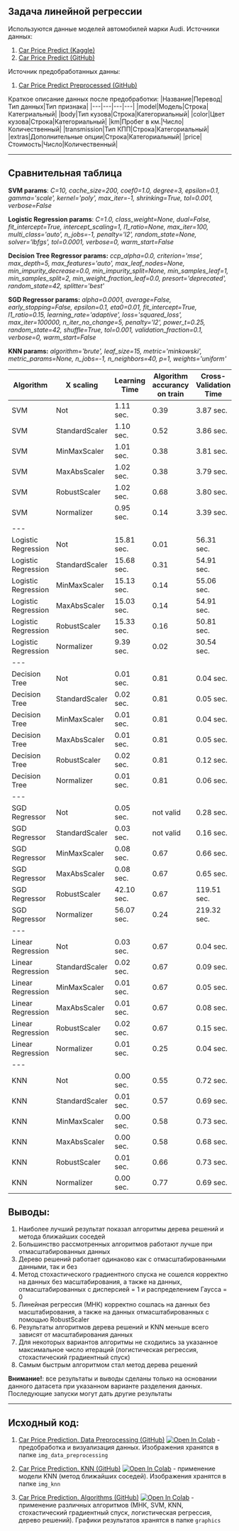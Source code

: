 ## Задача линейной регрессии

Используются данные моделей автомобилей марки Audi. Источники данных: 
1. [Car Price Predict (Kaggle)](https://www.kaggle.com/ersany/car-price-prediction)
2. [Car Price Predict (GitHub)](https://github.com/Aynur19/Machine-Learning/blob/main/data/car_price/car_price.csv)

Источник предобработанных данны:
1. [Car Price Predict Preprocessed (GitHub)](https://github.com/Aynur19/Machine-Learning/blob/main/data/car_price/car_price_prepocessed.csv)

Краткое описание данных после предобработки:
|Название|Перевод|Тип данных|Тип признака|
|---|---|---|---|
|model|Модель|Строка|Категриальный|
|body|Тип кузова|Строка|Категориальный|
|color|Цвет кузова|Строка|Категориальный|
|km|Пробег в км.|Число|Количественный|
|transmission|Тип КПП|Строка|Категориальный|
|extras|Дополнительные опции|Строка|Категориальный|
|price|Стоимость|Число|Количественный|

---

## Сравнительная таблица

**SVM params**: *C=10, cache_size=200, coef0=1.0, degree=3, epsilon=0.1, gamma='scale', kernel='poly', max_iter=-1, shrinking=True, tol=0.001, verbose=False*

**Logistic Regression params**: *C=1.0, class_weight=None, dual=False, fit_intercept=True, intercept_scaling=1, l1_ratio=None, max_iter=100, multi_class='auto', n_jobs=-1, penalty='l2', random_state=None, solver='lbfgs', tol=0.0001, verbose=0, warm_start=False*

**Decision Tree Regressor params:** *ccp_alpha=0.0, criterion='mse', max_depth=5, max_features='auto', max_leaf_nodes=None, min_impurity_decrease=0.0, min_impurity_split=None, min_samples_leaf=1, min_samples_split=2, min_weight_fraction_leaf=0.0, presort='deprecated', random_state=42, splitter='best'*

**SGD Regressor params:** *alpha=0.0001, average=False, early_stopping=False, epsilon=0.1, eta0=0.01, fit_intercept=True, l1_ratio=0.15, learning_rate='adaptive', loss='squared_loss', max_iter=100000, n_iter_no_change=5, penalty='l2', power_t=0.25, random_state=42, shuffle=True, tol=0.001, validation_fraction=0.1, verbose=0, warm_start=False* 

**KNN params:** *algorithm='brute', leaf_size=15, metric='minkowski', metric_params=None, n_jobs=-1, n_neighbors=40, p=1, weights='uniform'*


<span style="font-size:10px;">

|Algorithm|X scaling|Learning Time|Algorithm <br> accurancy on train|Cross-Validation <br> Time|R2|Variance <br> Score|Max Error|Mean Absolute <br> Error|RMSE|Median Absolute <br> Error|
|---|---|---|---|---|---|---|---|---|---|---|
|SVM|Not|1.11 sec.|0.39|3.87 sec.|0.358|0.361|<small>\$34 394.480</small>|\$2 699.884|\$13 219 174.077|\$2 201.854|
|SVM|StandardScaler|1.10 sec.|0.52|3.86 sec.|0.500|0.505|\$25 335.663|\$2 393.652|\$10 301 248.396|\$1 964.938|
|SVM|MinMaxScaler|1.01 sec.|0.38|3.81 sec.|0.367|0.373|\$34 583.573|\$2 673.974|\$13 045 473.850|\$2 238.552|
|SVM|MaxAbsScaler|1.02 sec.|0.38|3.79 sec.|0.367|0.373|\$34 583.573|\$2 673.974|\$13 045 473.850|\$2 238.552|
|SVM|RobustScaler|1.02 sec.|0.68|3.80 sec.|0.617|0.621|\$32 506.572|\$1 942.534|\$7 895 252.412|\$1 469.010|
|SVM|Normalizer|0.95 sec.|0.14|3.39 sec.|0.126|0.129|\$37 099.213|\$3 341.438|\$17 997 337.614|\$3 000.962|
|---|
|Logistic Regression|Not|15.81 sec.|0.01|56.31 sec.|-1.528|0.030|\$42 600.000|\$5 834.017|\$52 070 840.148|\$5 290.000|
|Logistic Regression|StandardScaler|15.68 sec.|0.31|54.91 sec.|0.497|0.500|\$25 200.000|\$2 193.131|\$10 352 395.965|\$1 490.000|
|Logistic Regression|MinMaxScaler|15.13 sec.|0.14|55.06 sec.|0.177|0.177|\$35 200.000|\$2 946.195|\$16 947 065.553|\$2 105.000|
|Logistic Regression|MaxAbsScaler|15.03 sec.|0.14|54.91 sec.|0.176|0.177|\$35 200.000|\$2 947.653|\$16 961 936.665|\$2 105.000|
|Logistic Regression|RobustScaler|15.33 sec.|0.16|50.81 sec.|0.451|0.452|\$35 200.000|\$2 260.847|\$11 307 884.165|\$1 529.000|
|Logistic Regression|Normalizer|9.39 sec.|0.02|30.54 sec.|-0.106|0.112|\$34 600.000|\$3 785.862|\$22 774 554.509|$3 500.500|
|---|
|Decision Tree|Not|0.01 sec.|0.81|0.04 sec.|0.734|0.734|\$30 361.315|\$1 598.146|\$5 484 648.943|\$1 186.769|
|Decision Tree|StandardScaler|0.02 sec.|0.81|0.05 sec.|0.734|0.734|\$30 361.315|\$1 598.146|\$5 484 648.943|\$1 186.769|
|Decision Tree|MinMaxScaler|0.01 sec.|0.81|0.04 sec.|0.734|0.734|\$30 361.315|\$1 598.146|\$5 484 648.943|\$1 186.769|
|Decision Tree|MaxAbsScaler|0.01 sec.|0.81|0.05 sec.|0.734|0.734|\$30 361.315|\$1 598.146|\$5 484 648.943|\$1 186.769|
|Decision Tree|RobustScaler|0.02 sec.|0.81|0.12 sec.|0.734|0.734|\$30 361.315|\$1 598.146|\$5 484 648.943|\$ 1186.769|
|Decision Tree|Normalizer|0.01 sec.|0.81|0.06 sec.|0.729|0.729|\$21 675.000|\$1 635.286|\$5 591 493.814|\$1 140.812|
|---|
|SGD Regressor|Not|0.05 sec.|not valid|0.28 sec.|not valid|not valid|not valid|not valid|not valid|not valid|
|SGD Regressor|StandardScaler|0.03 sec.|not valid|0.16 sec.|not valid|not valid|not valid|not valid|not valid|not valid|
|SGD Regressor|MinMaxScaler|0.08 sec.|0.67|0.66 sec.|0.629|0.629|\$30 392.142|\$2 004.298|\$7 638 178.520|\$1 616.232|
|SGD Regressor|MaxAbsScaler|0.08 sec.|0.67|0.65 sec.|0.629|0.629|\$30 392.142|\$2 004.298|\$7 638 178.520|\$1 616.232|
|SGD Regressor|RobustScaler|42.10 sec.|0.67|119.51 sec.|0.631|0.631|\$29 485.324|\$2 002.934|\$7 591 156.166|\$1 614.058|
|SGD Regressor|Normalizer|56.07 sec.|0.24|219.32 sec.|0.204|0.205|\$37 124.820|\$3 183.322|\$16 388 351.287|\$2 928.496|
|---|
|Linear Regression|Not|0.03 sec.|0.67|0.04 sec.|0.629|0.630|\$29 416.336|\$2 003.556|\$7 630 586.803|\$1 611.409|
|Linear Regression|StandardScaler|0.02 sec.|0.67|0.09 sec.|not valid|not valid|not valid|not valid|not valid|\$1 622.129|
|Linear Regression|MinMaxScaler|0.01 sec.|0.67|0.05 sec.|not valid|not valid|not valid|not valid|not valid|\$1 615.000|
|Linear Regression|MaxAbsScaler|0.01 sec.|0.67|0.08 sec.|not valid|not valid|not valid|not valid|not valid|\$1 624.000|
|Linear Regression|RobustScaler|0.02 sec.|0.67|0.15 sec.|0.629|0.630|\$29 416.336|\$2 003.556|\$7 630 586.803|\$1 611.409|
|Linear Regression|Normalizer|0.01 sec.|0.25|0.04 sec.|not valid|not valid|not valid|not valid|not valid|\$2 900.350|
|---|
|KNN|Not|0.00 sec.|0.55|0.72 sec.|0.466|0.466|\$35 663.550|\$2 378.508|\$11 000 064.102|\$1 891.488|
|KNN|StandardScaler|0.01 sec.|0.57|0.69 sec.|0.531|0.534|\$31 372.725|\$2 290.944|\$9 654 486.517|\$1 864.137|
|KNN|MinMaxScaler|0.00 sec.|0.58|0.73 sec.|0.535|0.536|\$31 424.825|\$2 242.302|\$9 581 521.116|\$1 738.850|
|KNN|MaxAbsScaler|0.00 sec.|0.58|0.68 sec.|0.535|0.536|\$31 424.825|\$2 242.271|\$9 581 335.032|\$1 738.850|
|KNN|RobustScaler|0.01 sec.|0.66|0.73 sec.|0.601|0.603|\$30 187.200|\$2 042.723|\$8 212 773.219|\$1 608.188|
|KNN|Normalizer|0.00 sec.|0.77|0.69 sec.|0.692|0.700|\$32 514.800|\$1 578.972|\$6 339 702.173|\$1 075.925|

</span>


## Выводы:
1. Наиболее лучший результат показал алгоритмы дерева решений и метода ближайших соседей
2. Большинство рассмотренных алгоритмов работают лучше при отмасштабированных данных
3. Дерево решений работает одинаково как с отмасштабированными данными, так и без
4. Метод стохастического градиентного спуска не сошелся корректно на данных без масштабирования, а также на данных, отмасштабированных с дисперсией = 1 и распределением Гаусса = 0
5. Линейная регрессия (МНК) корректно сошлась на данных без масштабирования, а также на данных отмасштабированных с помощью RobustScaler
6. Результаты алгоритмов дерева решений и KNN меньше всего зависят от масштабирования данных
7. Для некоторых вариантов алгоритмы не сходились за указанное максимальное число итераций (логистическая регрессия, стохастический градиентный спуск)
8. Самым быстрым алгоритмом стал метод дерева решений

**Внимание!**: все результаты и выводы сделаны только на основании данного датасета при указанном варианте разделения данных. Последующие запуски могут дать другие результаты

---

## Исходный код:

1. [Car Price Prediction. Data Preprocessing (GitHub)](https://github.com/Aynur19/Machine-Learning/blob/main/Notebooks/LinearRegression/CarPricePredict/CarPricePredictiction_DataPreprocessing.ipynb) 
[![Open In Colab](https://colab.research.google.com/assets/colab-badge.svg)](https://colab.research.google.com/drive/1jnPanJsQnqo9MNNyF9IQ5hQnKO8QXMkJ?usp=sharing) - предобработка и визуализация данных. Изображения хранятся в папке `img_data_preprocessing`


2. [Car Price Prediction. KNN (GitHub)](https://github.com/Aynur19/Machine-Learning/blob/main/Notebooks/LinearRegression/CarPricePredict/CarPricePredictiction_KNN.ipynb) 
[![Open In Colab](https://colab.research.google.com/assets/colab-badge.svg)](https://colab.research.google.com/drive/1lxSk75YSpyobGPqyjyE18eBWTjRatobZ?usp=sharing) - применение модели KNN (метод ближайших соседей). Изображения хранятся в папке `img_knn`


2. [Car Price Prediction. Algorithms (GitHub)](https://github.com/Aynur19/Machine-Learning/blob/main/Notebooks/LinearRegression/CarPricePredict/CarPricePredictiction_Algorithms.ipynb) 
[![Open In Colab](https://colab.research.google.com/assets/colab-badge.svg)](https://colab.research.google.com/drive/1YDXnX0y-mpei481VZ5vVVPRsp02FpeEb?usp=sharing) - применение различных алгоритмов (МНК, SVM, KNN, стохастический градиентный спуск, логистическая регрессия, дерево решений). Графики результатов хранятся в папке `graphics`
